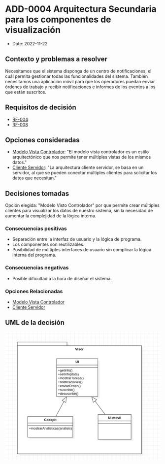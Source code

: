 # ADD-0004 Arquitectura Secundaria para los componentes de visualización

* Date: 2022-11-22

## Contexto y problemas a resolver

Necesitamos que el sistema disponga de un centro de notificaciones, el cuál permita gestionar todas las funcionalidades del sistema. También necesitamos una aplicación móvil para que los operadores puedan enviar órdenes de trabajo y recibir notificaciones e informes de los eventos a los que están suscritos.

## Requisitos de decisión

* [RF-004](../requisitos/RF-004.md)
* [RF-008](../requisitos/RF-008.md)

## Opciones consideradas

* [Modelo Vista Controlador](./0004.1-Modelo-Vista-Controlador.md): "El modelo vista controlador es un estilo arquitectónico que nos permite tener múltiples vistas de los mismos datos."
* [Cliente Servidor](./0004.2-Cliente-Servidor.md): "La arquitectura cliente servidor, se basa en un servidor, al que se pueden conectar múltiples clientes para solicitar los datos que necesitan."

## Decisiones tomadas

Opción elegida: "Modelo Visto Controlador" por que permite crear múltiples clientes para visualizar los datos de nuestro sistema, sin la necesidad de aumentar la complejidad de la lógica interna.

### Consecuencias positivas <!-- optional -->

* Separación entre la interfaz de usuario y la lógica de programa.
* Los componentes son reutilizables.
* Posibilidad de múltiples interfaces de usuario sin complicar la lógica interna del programa.

### Consecuencias negativas <!-- optional -->

* Posible dificultad a la hora de diseñar el sistema.

### Opciones Relacionadas

* [Modelo Vista Controlador](./0004.1-Modelo-Vista-Controlador.md)
* [Cliente Servidor](./0004.2-Cliente-Servidor.md)

## UML de la decisión

![umlMVC](../uml/visor.png)

